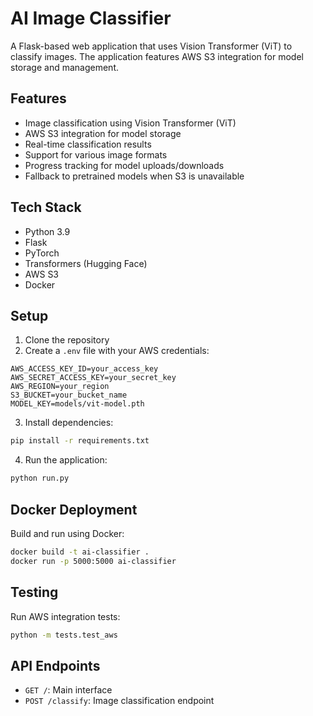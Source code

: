 # AI Image Classifier

A Flask-based web application that uses Vision Transformer (ViT) to classify images. The application features AWS S3 integration for model storage and management.

## Features

- Image classification using Vision Transformer (ViT)
- AWS S3 integration for model storage
- Real-time classification results
- Support for various image formats
- Progress tracking for model uploads/downloads
- Fallback to pretrained models when S3 is unavailable

## Tech Stack

- Python 3.9
- Flask
- PyTorch
- Transformers (Hugging Face)
- AWS S3
- Docker

## Setup

1. Clone the repository
2. Create a `.env` file with your AWS credentials:
```env
AWS_ACCESS_KEY_ID=your_access_key
AWS_SECRET_ACCESS_KEY=your_secret_key
AWS_REGION=your_region
S3_BUCKET=your_bucket_name
MODEL_KEY=models/vit-model.pth
```

3. Install dependencies:
```bash
pip install -r requirements.txt
```

4. Run the application:
```bash
python run.py
```

## Docker Deployment

Build and run using Docker:
```bash
docker build -t ai-classifier .
docker run -p 5000:5000 ai-classifier
```

## Testing

Run AWS integration tests:
```bash
python -m tests.test_aws
```

## API Endpoints

- `GET /`: Main interface
- `POST /classify`: Image classification endpoint
